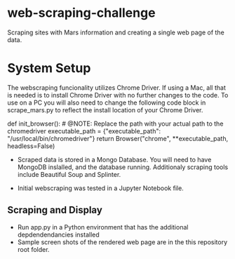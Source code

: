 # web-scraping-challenge
Scraping sites with Mars information and creating a single web page of the data.

# System Setup
The webscraping funcionality utilizes Chrome Driver. If using a Mac, all that is needed is to install Chrome Driver with no further changes to the code. 
To use on a PC you will also need to change the following code block in scrape_mars.py to reflect the install location of your Chrome Driver.

def init_browser():
    # @NOTE: Replace the path with your actual path to the chromedriver
    executable_path = {"executable_path": "/usr/local/bin/chromedriver"}
    return Browser("chrome", **executable_path, headless=False)
    
* Scraped data is stored in a Mongo Database. You will need to have MongoDB inslalled, and the database running. Additionaly scraping tools include Beautiful Soup and Splinter.

* Initial webscraping was tested in a Jupyter Notebook file. 

## Scraping and Display

* Run app.py in a Python environment that has the additional depdendendancies installed
* Sample screen shots of the rendered web page are in the this repository root folder. 
